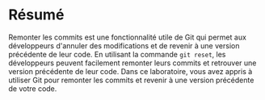 # Résumé

Remonter les commits est une fonctionnalité utile de Git qui permet aux développeurs d'annuler des modifications et de revenir à une version précédente de leur code. En utilisant la commande `git reset`, les développeurs peuvent facilement remonter leurs commits et retrouver une version précédente de leur code. Dans ce laboratoire, vous avez appris à utiliser Git pour remonter les commits et revenir à une version précédente de votre code.
